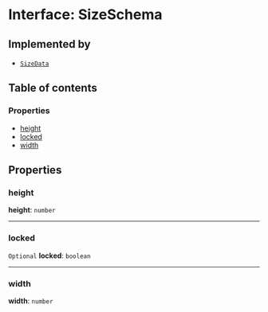 # Interface: SizeSchema

## Implemented by

* [`SizeData`](/auto-docs/playground-react/classes/SizeData.md)

## Table of contents

### Properties

* [height](/auto-docs/playground-react/interfaces/SizeSchema-1.md#height)
* [locked](/auto-docs/playground-react/interfaces/SizeSchema-1.md#locked)
* [width](/auto-docs/playground-react/interfaces/SizeSchema-1.md#width)

## Properties

### height

**height**: `number`

***

### locked

`Optional` **locked**: `boolean`

***

### width

**width**: `number`
